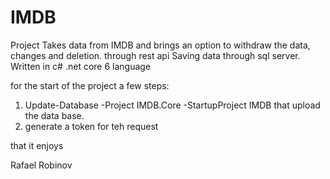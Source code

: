 # IMDB
Project Takes data from IMDB and brings an option to withdraw the data, changes and deletion. through rest api 
Saving data through sql server.
Written in c# .net core 6 language

for the start of the project a few steps:
1. Update-Database -Project IMDB.Core -StartupProject IMDB
that upload the data base. 
2. generate a token for teh request 

that it enjoys

Rafael Robinov
